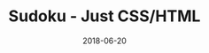 ---
title: 'Sudoku - Just CSS/HTML'
date: 2018-06-20
tags: []
draft: false
type: 'games'
num19: [{'idx':1,'arr1':[1,2,3,4,5,6,7,8,9],'arr2':[1,2,3,4,5,6,7,8,9]},{'idx':2,'arr1':[1,2,3,4,5,6,7,8,9],'arr2':[1,2,3,4,5,6,7,8,9]},{'idx':3,'arr1':[1,2,3,4,5,6,7,8,9],'arr2':[1,2,3,4,5,6,7,8,9]},{'idx':4,'arr1':[1,2,3,4,5,6,7,8,9],'arr2':[1,2,3,4,5,6,7,8,9]},{'idx':5,'arr1':[1,2,3,4,5,6,7,8,9],'arr2':[1,2,3,4,5,6,7,8,9]},{'idx':6,'arr1':[1,2,3,4,5,6,7,8,9],'arr2':[1,2,3,4,5,6,7,8,9]},{'idx':7,'arr1':[1,2,3,4,5,6,7,8,9],'arr2':[1,2,3,4,5,6,7,8,9]},{'idx':8,'arr1':[1,2,3,4,5,6,7,8,9],'arr2':[1,2,3,4,5,6,7,8,9]},{'idx':9,'arr1':[1,2,3,4,5,6,7,8,9],'arr2':[1,2,3,4,5,6,7,8,9]}]
puzzle: [[8, 9, 0, 1, 0, 4, 0, 5, 3], [0, 0, 0, 7, 0, 8, 0, 0, 0], [0, 4, 1, 2, 0, 3, 6, 9, 0], [0, 6, 0, 9, 0, 2, 0, 8, 0], [0, 0, 0, 6, 0, 5, 0, 0, 0], [0, 0, 0, 0, 1, 0, 0, 0, 0], [6, 0, 0, 0, 4, 0, 0, 0, 9], [0, 1, 5, 0, 0, 0, 3, 4, 0], [0, 0, 7, 0, 0, 0, 8, 0, 0]]
layout: 'sudokucssstatic'
---